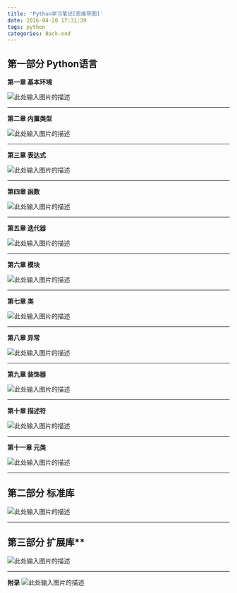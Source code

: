 ```yaml
---
title: 'Python学习笔记[思维导图]'
date: 2016-04-20 17:31:39
tags: python
categories: Back-end
---
```



## 第一部分 Python语言

**第一章 基本环境**
<!--more-->
![此处输入图片的描述][1]


----------
**第二章 内置类型**

![此处输入图片的描述][2]


----------
**第三章 表达式**

![此处输入图片的描述][3]


----------
**第四章 函数**

![此处输入图片的描述][4]


----------
**第五章 迭代器**

![此处输入图片的描述][5]


----------

**第六章 模块**

![此处输入图片的描述][6]


----------
**第七章 类**

![此处输入图片的描述][7]


----------
**第八章 异常**

![此处输入图片的描述][8]


----------
**第九章 装饰器**

![此处输入图片的描述][9]


----------
**第十章 描述符**

![此处输入图片的描述][10]


----------
**第十一章 元类**

![此处输入图片的描述][11]


----------


## 第二部分 标准库

![此处输入图片的描述][12]


----------
## 第三部分 扩展库**

![此处输入图片的描述][13]


----------


**附录**
![此处输入图片的描述][14]


  [1]: http://www.pythoner.com/wp-content/uploads/2013/04/%E5%9F%BA%E6%9C%AC%E7%8E%AF%E5%A2%83.png
  [2]: http://www.pythoner.com/wp-content/uploads/2013/04/%E5%86%85%E7%BD%AE%E7%B1%BB%E5%9E%8B.png
  [3]: http://www.pythoner.com/wp-content/uploads/2013/04/%E8%A1%A8%E8%BE%BE%E5%BC%8F-.png
  [4]: http://www.pythoner.com/wp-content/uploads/2013/04/%E5%87%BD%E6%95%B0.png
  [5]: http://www.pythoner.com/wp-content/uploads/2013/04/%E8%BF%AD%E4%BB%A3%E5%99%A8.png
  [6]: http://www.pythoner.com/wp-content/uploads/2013/04/%E6%A8%A1%E5%9D%97.png
  [7]: http://www.pythoner.com/wp-content/uploads/2013/04/%E7%B1%BB-293x300.png
  [8]: http://www.pythoner.com/wp-content/uploads/2013/04/%E5%BC%82%E5%B8%B8-300x97.png
  [9]: http://www.pythoner.com/wp-content/uploads/2013/04/%E8%A3%85%E9%A5%B0%E5%99%A8-300x102.png
  [10]: http://www.pythoner.com/wp-content/uploads/2013/04/%E6%8F%8F%E8%BF%B0%E7%AC%A6-300x84.png
  [11]: http://www.pythoner.com/wp-content/uploads/2013/04/%E5%85%83%E7%B1%BB-300x95.png
  [12]: http://www.pythoner.com/wp-content/uploads/2013/04/%E6%A0%87%E5%87%86%E5%BA%93-110x300.png
  [13]: http://www.pythoner.com/wp-content/uploads/2013/04/%E6%89%A9%E5%B1%95%E5%BA%93-300x260.png
  [14]: http://www.pythoner.com/wp-content/uploads/2013/04/%E9%99%84%E5%BD%95-300x112.png